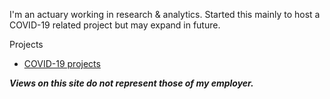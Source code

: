 I'm an actuary working in research & analytics.  Started this mainly to host a COVID-19 related project but may expand in future.

Projects

* [COVID-19 projects](covid-19/)


***Views on this site do not represent those of my employer.***

